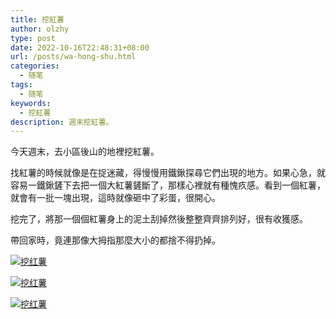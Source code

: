 ```yaml
---
title: 挖紅薯
author: olzhy
type: post
date: 2022-10-16T22:48:31+08:00
url: /posts/wa-hong-shu.html
categories:
  - 随笔
tags:
  - 随笔
keywords:
  - 挖紅薯
description: 週末挖紅薯。
---
```


今天週末，去小區後山的地裡挖紅薯。

找紅薯的時候就像是在捉迷藏，得慢慢用鐵鍬探尋它們出現的地方。如果心急，就容易一鐵鍬鏟下去把一個大紅薯鏟斷了，那樣心裡就有種愧疚感。看到一個紅薯，就會有一批一塊出現，這時就像砸中了彩蛋，很開心。

挖完了，將那一個個紅薯身上的泥土刮掉然後整整齊齊排列好，很有收獲感。

帶回家時，竟連那像大拇指那麼大小的都捨不得扔掉。

[![挖红薯](https://olzhy.github.io/static/images/uploads/2022/10/wahongshu-1.jpg#center)](http://ruf7zqsku.hb-bkt.clouddn.com/2022/10/original-wahongshu-1.jpg)

[![挖红薯](https://olzhy.github.io/static/images/uploads/2022/10/wahongshu-2.jpg#center)](http://ruf7zqsku.hb-bkt.clouddn.com/2022/10/original-wahongshu-2.jpg)

[![挖红薯](https://olzhy.github.io/static/images/uploads/2022/10/wahongshu-3.jpg#center)](http://ruf7zqsku.hb-bkt.clouddn.com/2022/10/original-wahongshu-3.jpg)
